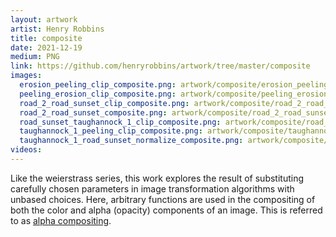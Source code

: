 ```yaml
---
layout: artwork
artist: Henry Robbins
title: composite
date: 2021-12-19
medium: PNG
link: https://github.com/henryrobbins/artwork/tree/master/composite
images:
  erosion_peeling_clip_composite.png: artwork/composite/erosion_peeling_clip_composite.png
  peeling_erosion_clip_composite.png: artwork/composite/peeling_erosion_clip_composite.png
  road_2_road_sunset_clip_composite.png: artwork/composite/road_2_road_sunset_clip_composite.png
  road_2_road_sunset_composite.png: artwork/composite/road_2_road_sunset_composite.png
  road_sunset_taughannock_1_clip_composite.png: artwork/composite/road_sunset_taughannock_1_clip_composite.png
  taughannock_1_peeling_clip_composite.png: artwork/composite/taughannock_1_peeling_clip_composite.png
  taughannock_1_road_sunset_normalize_composite.png: artwork/composite/taughannock_1_road_sunset_normalize_composite.png
videos:
---
```

Like the weierstrass series, this work explores the result of substituting
carefully chosen parameters in image transformation algorithms with unbased
choices. Here, arbitrary functions are used in the compositing of both the
color and alpha (opacity) components of an image. This is referred to as
[alpha compositing](https://en.wikipedia.org/wiki/Alpha_compositing).